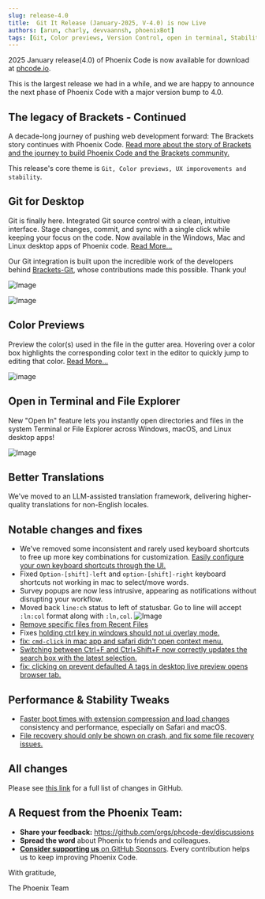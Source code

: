 ```yaml
---
slug: release-4.0
title:  Git It Release (January-2025, V-4.0) is now Live
authors: [arun, charly, devvaannsh, phoenixBot]
tags: [Git, Color previews, Version Control, open in terminal, Stability Improvements, Windows, Linux, Mac, Release]
---
```


2025 January release(4.0) of Phoenix Code is now available for download at [phcode.io](https://phcode.io).

This is the largest release we had in a while, and we are happy to announce the next phase of Phoenix Code with
a major version bump to 4.0.

## The legacy of Brackets - Continued
A decade-long journey of pushing web development forward: The Brackets story continues with Phoenix Code.
[Read more about the story of Brackets and the journey to build Phoenix Code and the Brackets community.](https://docs.phcode.dev/blog/Blog-Legacy)

This release's core theme is `Git, Color previews, UX imporovements and stability`.

## Git for Desktop

Git is finally here.  Integrated Git source control with a clean, intuitive interface.
Stage changes, commit, and sync with a single click while keeping your focus on the code.
Now available in the Windows, Mac and Linux desktop apps of Phoenix code. [Read More...](https://docs.phcode.dev/docs/Features/git)

Our Git integration is built upon the incredible work of the developers behind [Brackets-Git](https://github.com/brackets-userland/brackets-git),
whose contributions made this possible. Thank you!

![Image](https://github.com/user-attachments/assets/aeacc7c0-3ee3-4a80-9b05-f2b48140bcdd)

![Image](https://github.com/user-attachments/assets/6e7b9faf-d57b-448b-a5bb-a111c67489b5)

## Color Previews

Preview the color(s) used in the file in the gutter area. Hovering over a color box highlights the corresponding color
text in the editor to quickly jump to editing that color. [Read More...](https://docs.phcode.dev/docs/editing-colors#color-preview)

![image](https://github.com/user-attachments/assets/bedecc32-761b-448e-aced-61828ad3fec6)

## Open in Terminal and File Explorer

New "Open In" feature lets you instantly open directories and files in the system Terminal or File Explorer across
Windows, macOS, and Linux desktop apps!

![Image](https://github.com/user-attachments/assets/710330ae-8b34-4a51-a1f9-4c02736ed9bd)

## Better Translations

We've moved to an LLM-assisted translation framework, delivering higher-quality translations for non-English locales.

## Notable changes and fixes

- We've removed some inconsistent and rarely used keyboard shortcuts to free up more key combinations for customization.
  [Easily configure your own keyboard shortcuts through the UI.](https://docs.phcode.dev/docs/Features/keyboard-shortcuts)
- Fixed `Option-[shift]-left` and `option-[shift]-right` keyboard shortcuts not working in mac to select/move words.
- Survey popups are now less intrusive, appearing as notifications without disrupting your workflow.
- Moved back `line:ch` status to left of statusbar. Go to line will accept `:ln:col` format along with `:ln,col`. ![Image](https://github.com/user-attachments/assets/7429ae42-cb56-444c-8546-6d565bedaaf9)
- [Remove specific files from Recent Files](https://github.com/phcode-dev/phoenix/pull/2035)
- Fixes [holding ctrl key in windows should not ui overlay mode.](https://github.com/phcode-dev/phoenix/pull/2015)
- [fix: `cmd-click` in mac app and safari didn't open context menu.](https://github.com/phcode-dev/phoenix/pull/1994)
- [Switching between Ctrl+F and Ctrl+Shift+F now correctly updates the search box with the latest selection.](https://github.com/phcode-dev/phoenix/pull/1999)
- [fix: clicking on prevent defaulted A tags in desktop live preview opens browser tab.](https://github.com/phcode-dev/phoenix/pull/1997)
 
## Performance & Stability Tweaks

-   [Faster boot times with extension compression and load changes](https://github.com/phcode-dev/phoenix/pull/2055)
    consistency and performance, especially on Safari and macOS.
-   [File recovery should only be shown on crash, and fix some file recovery issues.](https://github.com/phcode-dev/phoenix/pull/2082)

## All changes

Please see [this link](https://github.com/phcode-dev/phoenix/commits/main/?since=2024-11-27&until=2025-01-30) for a full list of changes
in GitHub.

## A Request from the Phoenix Team:

-   **Share your feedback:** https://github.com/orgs/phcode-dev/discussions
-   **Spread the word** about Phoenix to friends and colleagues.
-   [**Consider supporting us** on GitHub Sponsors](https://github.com/sponsors/phcode-dev). Every contribution helps us
    to keep improving Phoenix Code.

With gratitude,

The Phoenix Team
